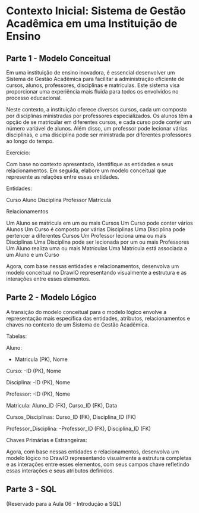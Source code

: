 # Contexto Inicial: Sistema de Gestão Acadêmica em uma Instituição de Ensino

## Parte 1 - Modelo Conceitual

Em uma instituição de ensino inovadora, é essencial desenvolver um Sistema de Gestão Acadêmica para facilitar a administração eficiente de cursos, alunos, professores, disciplinas e matrículas. Este sistema visa proporcionar uma experiência mais fluida para todos os envolvidos no processo educacional.

Neste contexto, a instituição oferece diversos cursos, cada um composto por disciplinas ministradas por professores especializados. Os alunos têm a opção de se matricular em diferentes cursos, e cada curso pode conter um número variável de alunos. Além disso, um professor pode lecionar várias disciplinas, e uma disciplina pode ser ministrada por diferentes professores ao longo do tempo.

Exercício:

Com base no contexto apresentado, identifique as entidades e seus relacionamentos. Em seguida, elabore um modelo conceitual que represente as relações entre essas entidades.

Entidades:

Curso 
Aluno 
Disciplina 
Professor
Matrícula

Relacionamentos

Um Aluno se matricula em um ou mais Cursos
Um Curso pode conter vários Alunos
Um Curso é composto por várias Disciplinas
Uma Disciplina pode pertencer a diferentes Cursos
Um Professor leciona uma ou mais Disciplinas
Uma Disciplina pode ser lecionada por um ou mais Professores
Um Aluno realiza uma ou mais Matrículas
Uma Matrícula está associada a um Aluno e um Curso

Agora, com base nessas entidades e relacionamentos, desenvolva um modelo conceitual no DrawIO representando visualmente a estrutura e as interações entre esses elementos.

## Parte 2 - Modelo Lógico

A transição do modelo conceitual para o modelo lógico envolve a representação mais específica das entidades, atributos, relacionamentos e chaves no contexto de um Sistema de Gestão Acadêmica.

Tabelas:

Aluno:
- Matricula (PK), Nome

Curso:
-ID (PK), Nome

Disciplina:
-ID (PK), Nome

Professor:
-ID (PK), Nome

Matricula:
Aluno_ID (FK), Curso_ID (FK), Data

Cursos_Disciplinas:
Curso_ID (FK), Disciplina_ID (FK)

Professor_Disciplina:
-Professor_ID (FK), Disciplina_ID (FK)

Chaves Primárias e Estrangeiras:


Agora, com base nessas entidades e relacionamentos, desenvolva um modelo lógico no DrawIO representando visualmente a estrutura completas e as interações entre esses elementos, com seus campos chave refletindo essas interações e seus atributos definidos.


## Parte 3 - SQL

(Reservado para a Aula 06 - Introdução a SQL)